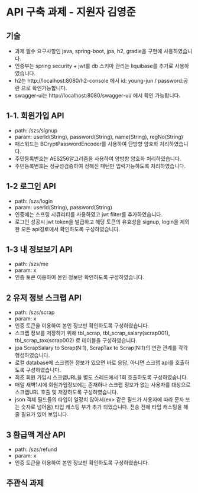 # API 구축 과제 - 지원자 김영준

## 기술
- 과제 필수 요구사항인 java, spring-boot, jpa, h2, gradle을 구현에 사용하였습니다.
- 인증부는 spring security + jwt를 db 스키마 관리는 liquibase를 추가로 사용하였습니다.
- h2는 http://localhost:8080/h2-console 에서 id: young-jun / password:공란 으로 확인가능합니다.
- swagger-ui는 http://localhost:8080/swagger-ui/ 에서 확인 가능합니다.

## 1-1. 회윈가입 API
- path: /szs/signup
- param: userId(String), password(String), name(String), regNo(String)
- 패스워드는 BCryptPasswordEncoder를 사용하여 단방향 암호화 처리하였습니다.
- 주민등록번호는 AES256알고리즘을 사용하여 양방향 암호화 처리하였습니다.
- 주민등록번호는 정규성검증하여 정해진 패턴만 입릭가능하도록 처리하였습니다.

## 1-2 로그인 API
- path: /szs/login
- param: userId(String), password(String)
- 인증에는 스프링 시큐리티를 사용하였고 jwt filter를 추가하였습니다.
- 로그인 성공시 jwt token을 발급하고 해당 토큰의 유효성을 signup, login을 제외한 모든 api경로에서 확인하도록 구성하였습니다.

## 1-3 내 정보보기 API
- path: /szs/me
- param: x
- 인증 토큰 이용하여 본인 정보만 확인하도록 구성하였습니다.

## 2 유저 정보 스크랩 API
- path: /szs/scrap
- param: x
- 인증 토큰을 이용하여 본인 정보만 확인하도록 구성하였습니다.
- 스크랩 정보를 저장하기 위해 tbl_scrap, tbl_scrap_salary(scrap001), tbl_scrap_tax(scrap002) 로 테이블을 구성하였습니다.
- jpa ScrapSalary to Scrap(N:1), ScrapTax to Scrap(N:1)의 연관 관계를 각각 형성하였습니다.
- 로컬 database에 스크랩한 정보가 있으면 바로 응답, 아니면 스크랩 api를 호출하도록 구성하였습니다.
- 최초 회원 가입시 스크랩URL을 별도 스레드에서 1회 호출하도록 구성하였습니다.
- 매일 새벽1시에 회원가입정보에는 존재하나 스크랩 정보가 없는 사용자를 대상으로 스크랩URL 호출 및 저장하도록 구성하였습니다.
- json 객체 필드들의 타입이 일정치 않아서(ex> 같은 필드가 사용자에 따라 문자 또는 숫자로 넘어옴) 타입 캐스팅 부가 추가 되었습니다. 전송 전에 타입 캐스팅을 해줄 필요가 있어 보입니다.

## 3 환급액 계산 API
- path: /szs/refund
- param: x
- 인증 토큰을 이용하여 본인 정보만 확인하도록 구성하였습니다.

## 주관식 과제
